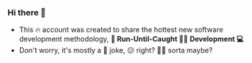 ### Hi there 👋
- This :fire: account was created to share the hottest new software development methodology, <b> 🏃 Run-Until-Caught 👮‍♀️ Development 💻 </b> 
- Don't worry, it's mostly a 🤡 joke, 😕 right? 🤷‍♀️ sorta maybe?
